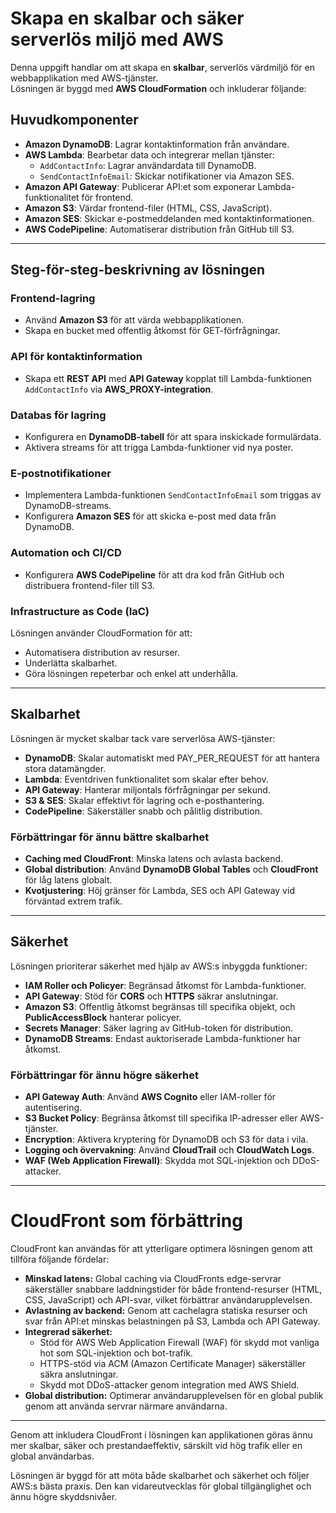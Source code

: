 # Skapa en skalbar och säker serverlös miljö med AWS

Denna uppgift handlar om att skapa en **skalbar**, serverlös värdmiljö för en webbapplikation med AWS-tjänster.  
Lösningen är byggd med **AWS CloudFormation** och inkluderar följande:

## **Huvudkomponenter**
- **Amazon DynamoDB**: Lagrar kontaktinformation från användare.
- **AWS Lambda**: Bearbetar data och integrerar mellan tjänster:
  - `AddContactInfo`: Lagrar användardata till DynamoDB.
  - `SendContactInfoEmail`: Skickar notifikationer via Amazon SES.
- **Amazon API Gateway**: Publicerar API:et som exponerar Lambda-funktionalitet för frontend.
- **Amazon S3**: Värdar frontend-filer (HTML, CSS, JavaScript).
- **Amazon SES**: Skickar e-postmeddelanden med kontaktinformationen.
- **AWS CodePipeline**: Automatiserar distribution från GitHub till S3.

---

## **Steg-för-steg-beskrivning av lösningen**
### **Frontend-lagring**
- Använd **Amazon S3** för att värda webbapplikationen.
- Skapa en bucket med offentlig åtkomst för GET-förfrågningar.

### **API för kontaktinformation**
- Skapa ett **REST API** med **API Gateway** kopplat till Lambda-funktionen `AddContactInfo` via **AWS_PROXY-integration**.

### **Databas för lagring**
- Konfigurera en **DynamoDB-tabell** för att spara inskickade formulärdata.
- Aktivera streams för att trigga Lambda-funktioner vid nya poster.

### **E-postnotifikationer**
- Implementera Lambda-funktionen `SendContactInfoEmail` som triggas av DynamoDB-streams.
- Konfigurera **Amazon SES** för att skicka e-post med data från DynamoDB.

### **Automation och CI/CD**
- Konfigurera **AWS CodePipeline** för att dra kod från GitHub och distribuera frontend-filer till S3.

### **Infrastructure as Code (IaC)**
Lösningen använder CloudFormation för att:  
- Automatisera distribution av resurser.  
- Underlätta skalbarhet.  
- Göra lösningen repeterbar och enkel att underhålla.  

---

## **Skalbarhet**
Lösningen är mycket skalbar tack vare serverlösa AWS-tjänster:  
- **DynamoDB**: Skalar automatiskt med PAY_PER_REQUEST för att hantera stora datamängder.  
- **Lambda**: Eventdriven funktionalitet som skalar efter behov.  
- **API Gateway**: Hanterar miljontals förfrågningar per sekund.  
- **S3 & SES**: Skalar effektivt för lagring och e-posthantering.  
- **CodePipeline**: Säkerställer snabb och pålitlig distribution.  

### **Förbättringar för ännu bättre skalbarhet**
- **Caching med CloudFront**: Minska latens och avlasta backend.  
- **Global distribution**: Använd **DynamoDB Global Tables** och **CloudFront** för låg latens globalt.  
- **Kvotjustering**: Höj gränser för Lambda, SES och API Gateway vid förväntad extrem trafik.  

---

## **Säkerhet**
Lösningen prioriterar säkerhet med hjälp av AWS:s inbyggda funktioner:  
- **IAM Roller och Policyer**: Begränsad åtkomst för Lambda-funktioner.  
- **API Gateway**: Stöd för **CORS** och **HTTPS** säkrar anslutningar.  
- **Amazon S3**: Offentlig åtkomst begränsas till specifika objekt, och **PublicAccessBlock** hanterar policyer.  
- **Secrets Manager**: Säker lagring av GitHub-token för distribution.  
- **DynamoDB Streams**: Endast auktoriserade Lambda-funktioner har åtkomst.  

### **Förbättringar för ännu högre säkerhet**
- **API Gateway Auth**: Använd **AWS Cognito** eller IAM-roller för autentisering.  
- **S3 Bucket Policy**: Begränsa åtkomst till specifika IP-adresser eller AWS-tjänster.  
- **Encryption**: Aktivera kryptering för DynamoDB och S3 för data i vila.  
- **Logging och övervakning**: Använd **CloudTrail** och **CloudWatch Logs**.  
- **WAF (Web Application Firewall)**: Skydda mot SQL-injektion och DDoS-attacker.  

---

# CloudFront som förbättring
CloudFront kan användas för att ytterligare optimera lösningen genom att tillföra följande fördelar:

- **Minskad latens:** Global caching via CloudFronts edge-servrar säkerställer snabbare laddningstider för både frontend-resurser (HTML, CSS, JavaScript) och API-svar, vilket förbättrar användarupplevelsen.
- **Avlastning av backend:** Genom att cachelagra statiska resurser och svar från API:et minskas belastningen på S3, Lambda och API Gateway.
- **Integrerad säkerhet:**
  - Stöd för AWS Web Application Firewall (WAF) för skydd mot vanliga hot som SQL-injektion och bot-trafik.
  - HTTPS-stöd via ACM (Amazon Certificate Manager) säkerställer säkra anslutningar.
  - Skydd mot DDoS-attacker genom integration med AWS Shield.
- **Global distribution:** Optimerar användarupplevelsen för en global publik genom att använda servrar närmare användarna.

---

Genom att inkludera CloudFront i lösningen kan applikationen göras ännu mer skalbar, säker och prestandaeffektiv, särskilt vid hög trafik eller en global användarbas.


Lösningen är byggd för att möta både skalbarhet och säkerhet och följer AWS:s bästa praxis. Den kan vidareutvecklas för global tillgänglighet och ännu högre skyddsnivåer.
